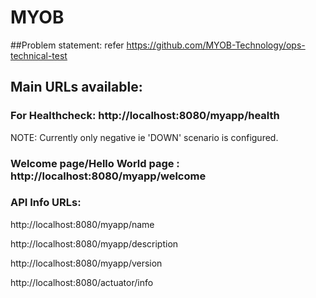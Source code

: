 # MYOB

##Problem statement: refer https://github.com/MYOB-Technology/ops-technical-test

## Main URLs available:

### For Healthcheck: http://localhost:8080/myapp/health
NOTE: Currently only negative ie 'DOWN' scenario is configured.

### Welcome page/Hello World page : http://localhost:8080/myapp/welcome

### API Info URLs:
http://localhost:8080/myapp/name

http://localhost:8080/myapp/description

http://localhost:8080/myapp/version

http://localhost:8080/actuator/info










